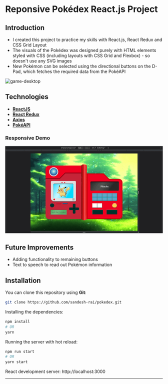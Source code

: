# Reponsive Pokédex React.js Project

## Introduction
- I created this project to practice my skills with React.js, React Redux and CSS Grid Layout
- The visuals of the Pokédex was designed purely with HTML elements styled with CSS (including layouts with CSS Grid and Flexbox) - so doesn't use any SVG images
- New Pokémon can be selected using the directional buttons on the D-Pad, which fetches the required data from the PokéAPI

<img src="https://github.com/sandesh-rai/pokedex/blob/main/src/assets/screenshot_desktop.png" alt="game-desktop"/>

## Technologies
- **[ReactJS](https://reactjs.org)**
- **[React Redux](https://react-redux.js.org/)**
- **[Axios](https://github.com/axios/axios)**
- **[PokéAPI](https://pokeapi.co/)**

### Responsive Demo
![Responsive Demo](https://github.com/sandesh-rai/pokedex/blob/main/src/assets/pokedex_demo.gif)

## Future Improvements
- Adding functionality to remaining buttons
- Text to speech to read out Pokémon information

## Installation

You can clone this repository using __Git__:
```bash
git clone https://github.com/sandesh-rai/pokedex.git
```

Installing the dependencies:
```bash
npm install 
# OR
yarn
```

Running the server with hot reload:
```bash
npm run start
# OR
yarn start
```

React development server: http://localhost:3000

---

